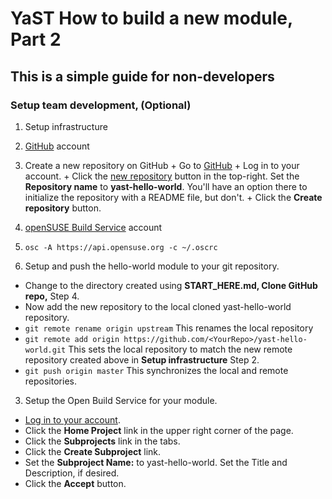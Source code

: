 # YaST How to build a new module, Part 2
## This is a simple guide for non-developers

### Setup team development, (Optional)

1. Setup infrastructure
  1. [GitHub](https://github.com/) account
  2. Create a new repository on GitHub
    + Go to [GitHub](https://github.com/)
    + Log in to your account.
    + Click the [new repository](https://github.com/new) button in the top-right. Set the **Repository name** to __yast-hello-world__. You'll have an option there to initialize the repository with a README file, but don't.
    + Click the **Create repository** button.
  2. [openSUSE Build Service](https://build.opensuse.org/) account
  3. `osc -A https://api.opensuse.org -c ~/.oscrc`


2. Setup and push the hello-world module to your git repository.
  + Change to the directory created using **START_HERE.md, Clone GitHub repo,** Step 4.
  + Now add the new repository to the local cloned yast-hello-world repository.
  + `git remote rename origin upstream` This renames the local repository
  + `git remote add origin https://github.com/<YourRepo>/yast-hello-world.git` This sets the local repository to match the new remote repository created above in **Setup infrastructure** Step 2.
  + `git push origin master` This synchronizes the local and remote repositories.


3. Setup the Open Build Service for your module.
  + [Log in to your account](https://build.opensuse.org).
  + Click the **Home Project** link in the upper right corner of the page.
  + Click the **Subprojects** link in the tabs.
  + Click the **Create Subproject** link.
  + Set the **Subproject Name:** to yast-hello-world.  Set the Title and Description, if desired.
  + Click the **Accept** button.
